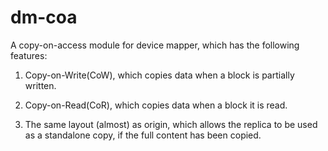 dm-coa
=========

A copy-on-access module for device mapper, which has the following features:

1. Copy-on-Write(CoW), which copies data when a block is partially written.

2. Copy-on-Read(CoR), which copies data when a block it is read.

3. The same layout (almost) as origin, which allows the replica to be used as 
   a standalone copy, if the full content has been copied.
